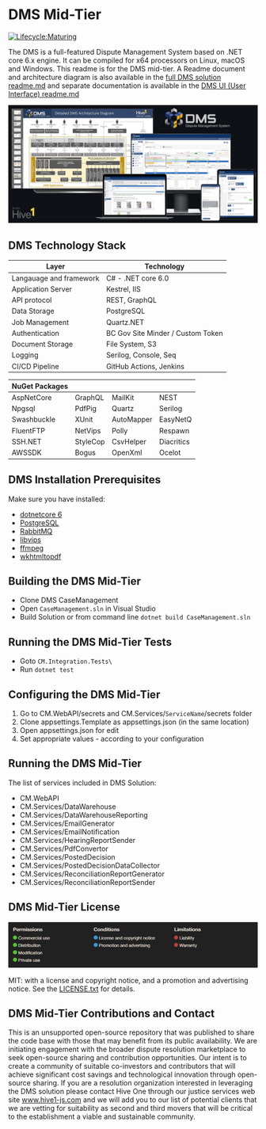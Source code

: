 # DMS Mid-Tier

[![Lifecycle:Maturing](https://img.shields.io/badge/Lifecycle-Maturing-007EC6)](<Redirect-URL>)

The DMS is a full-featured Dispute Management System based on .NET core 6.x engine. It can be compiled for x64 processors on Linux, macOS and Windows.  This readme is for the DMS mid-tier.  A Readme document and architecture diagram is also available in the [full DMS solution readme.md](../../README.MD) and separate documentation is available in the [DMS UI (User Interface) readme.md](../../src/ui/README.MD)

![DMS System](../../DMS_Devices.jpg)


DMS Technology Stack
-----------------

| Layer   | Technology | 
| ------- | ------------ |
| Langauage and framework | C# - .NET core 6.0 |
| Application Server | Kestrel, IIS |
| API protocol | REST, GraphQL |
| Data Storage | PostgreSQL |
| Job Management | Quartz.NET |
| Authentication | BC Gov Site Minder / Custom Token |
| Document Storage | File System, S3 |
| Logging | Serilog, Console, Seq |
| CI/CD Pipeline | GitHub Actions, Jenkins |


| NuGet Packages |||| 
|----|----|----|----|
| AspNetCore | GraphQL | MailKit | NEST |
| Npgsql | PdfPig | Quartz | Serilog |
| Swashbuckle | XUnit | AutoMapper | EasyNetQ |
| FluentFTP | NetVips | Polly | Respawn |
| SSH.NET | StyleCop | CsvHelper | Diacritics |
| AWSSDK | Bogus | OpenXml | Ocelot |

## DMS Installation Prerequisites

Make sure you have installed:
* [dotnetcore 6](https://dotnet.microsoft.com/en-us/download/dotnet/6.0)
* [PostgreSQL](https://www.postgresql.org/download/)
* [RabbitMQ](https://www.rabbitmq.com/download.html)
* [libvips](https://github.com/libvips/libvips/releases)
* [ffmpeg](https://ffmpeg.org/download.html)
* [wkhtmltopdf](https://wkhtmltopdf.org)

## Building the DMS Mid-Tier

* Clone DMS CaseManagement
* Open `CaseManagement.sln` in Visual Studio
* Build Solution or from command line ```dotnet build CaseManagement.sln```

## Running the DMS Mid-Tier Tests
* Goto ```CM.Integration.Tests\```
* Run ```dotnet test```

## Configuring the DMS Mid-Tier

1. Go to CM.WebAPI/secrets and CM.Services/```ServiceName```/secrets folder
2. Clone appsettings.Template as appsettings.json (in the same location)
3. Open appsettings.json for edit
4. Set appropriate values - according to your configuration 

## Running the DMS Mid-Tier

The list of services included in DMS Solution:
* CM.WebAPI
* CM.Services/DataWarehouse
* CM.Services/DataWarehouseReporting
* CM.Services/EmailGenerator
* CM.Services/EmailNotification
* CM.Services/HearingReportSender
* CM.Services/PdfConvertor
* CM.Services/PostedDecision
* CM.Services/PostedDecisionDataCollector
* CM.Services/ReconciliationReportGenerator
* CM.Services/ReconciliationReportSender

## DMS Mid-Tier License

![MIT License](../../DMS_MIT_Permissions_Conditions_Limitations.png)

MIT: with a license and copyright notice, and a promotion and advertising notice.  See the [LICENSE.txt](../../LICENSE) for details.

## DMS Mid-Tier Contributions and Contact

This is an unsupported open-source repository that was published to share the code base with those that may benefit from its public availability.  We are initiating engagement with the broader dispute resolution marketplace to seek open-source sharing and contribution opportunities.  Our intent is to create a community of suitable co-investors and contributors that will achieve significant cost savings and technological innovation through open-source sharing.  If you are a resolution organization interested in leveraging the DMS solution please contact Hive One through our justice services web site www.hive1-js.com and we will add you to our list of potential clients that we are vetting for suitability as second and third movers that will be critical to the establishment a viable and sustainable community.

